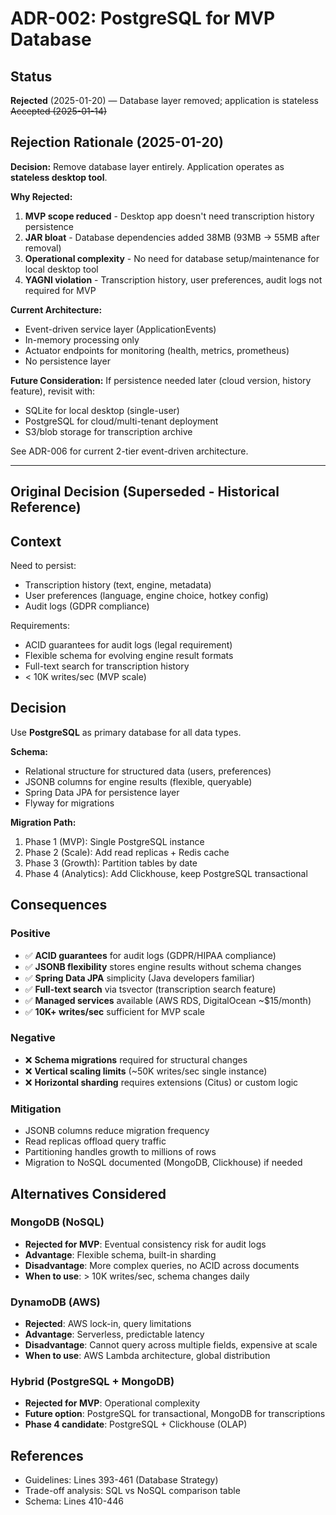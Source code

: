 # ADR-002: PostgreSQL for MVP Database

## Status
**Rejected** (2025-01-20) — Database layer removed; application is stateless
~~Accepted (2025-01-14)~~

## Rejection Rationale (2025-01-20)

**Decision:** Remove database layer entirely. Application operates as **stateless desktop tool**.

**Why Rejected:**
1. **MVP scope reduced** - Desktop app doesn't need transcription history persistence
2. **JAR bloat** - Database dependencies added 38MB (93MB → 55MB after removal)
3. **Operational complexity** - No need for database setup/maintenance for local desktop tool
4. **YAGNI violation** - Transcription history, user preferences, audit logs not required for MVP

**Current Architecture:**
- Event-driven service layer (ApplicationEvents)
- In-memory processing only
- Actuator endpoints for monitoring (health, metrics, prometheus)
- No persistence layer

**Future Consideration:**
If persistence needed later (cloud version, history feature), revisit with:
- SQLite for local desktop (single-user)
- PostgreSQL for cloud/multi-tenant deployment
- S3/blob storage for transcription archive

See ADR-006 for current 2-tier event-driven architecture.

---

## Original Decision (Superseded - Historical Reference)

## Context
Need to persist:
- Transcription history (text, engine, metadata)
- User preferences (language, engine choice, hotkey config)
- Audit logs (GDPR compliance)

Requirements:
- ACID guarantees for audit logs (legal requirement)
- Flexible schema for evolving engine result formats
- Full-text search for transcription history
- < 10K writes/sec (MVP scale)

## Decision
Use **PostgreSQL** as primary database for all data types.

**Schema:**
- Relational structure for structured data (users, preferences)
- JSONB columns for engine results (flexible, queryable)
- Spring Data JPA for persistence layer
- Flyway for migrations

**Migration Path:**
1. Phase 1 (MVP): Single PostgreSQL instance
2. Phase 2 (Scale): Add read replicas + Redis cache
3. Phase 3 (Growth): Partition tables by date
4. Phase 4 (Analytics): Add Clickhouse, keep PostgreSQL transactional

## Consequences

### Positive
- ✅ **ACID guarantees** for audit logs (GDPR/HIPAA compliance)
- ✅ **JSONB flexibility** stores engine results without schema changes
- ✅ **Spring Data JPA** simplicity (Java developers familiar)
- ✅ **Full-text search** via tsvector (transcription search feature)
- ✅ **Managed services** available (AWS RDS, DigitalOcean ~$15/month)
- ✅ **10K+ writes/sec** sufficient for MVP scale

### Negative
- ❌ **Schema migrations** required for structural changes
- ❌ **Vertical scaling limits** (~50K writes/sec single instance)
- ❌ **Horizontal sharding** requires extensions (Citus) or custom logic

### Mitigation
- JSONB columns reduce migration frequency
- Read replicas offload query traffic
- Partitioning handles growth to millions of rows
- Migration to NoSQL documented (MongoDB, Clickhouse) if needed

## Alternatives Considered

### MongoDB (NoSQL)
- **Rejected for MVP**: Eventual consistency risk for audit logs
- **Advantage**: Flexible schema, built-in sharding
- **Disadvantage**: More complex queries, no ACID across documents
- **When to use**: > 10K writes/sec, schema changes daily

### DynamoDB (AWS)
- **Rejected**: AWS lock-in, query limitations
- **Advantage**: Serverless, predictable latency
- **Disadvantage**: Cannot query across multiple fields, expensive at scale
- **When to use**: AWS Lambda architecture, global distribution

### Hybrid (PostgreSQL + MongoDB)
- **Rejected for MVP**: Operational complexity
- **Future option**: PostgreSQL for transactional, MongoDB for transcriptions
- **Phase 4 candidate**: PostgreSQL + Clickhouse (OLAP)

## References
- Guidelines: Lines 393-461 (Database Strategy)
- Trade-off analysis: SQL vs NoSQL comparison table
- Schema: Lines 410-446
